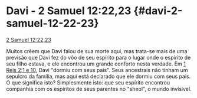 # Davi - 2 Samuel 12:22,23 {#davi-2-samuel-12-22-23}

[2 Samuel 12:22,23](http://bibliaonline.com.br/acf/2sm/12/22,23)

Muitos crêem que Davi falou de sua morte aqui, mas trata-se mais de uma previsão que Davi fez do vôo de seu espírito para o lugar onde o espírito de seu filho estava, e ele encontrou um grande conforto nesta verdade. Em [1 Reis 2:1 e 10](http://bibliaonline.com.br/acf/1rs/2/1,10), Davi &quot;dormiu com seus pais&quot;. Seus ancestrais não tinham um sepulcro da família, mas aqui está declarado que ele dormiu com seus pais. O que significa isto? Simplesmente isto: que seu espírito encontrou companhia com os espíritos de seus parentes no &quot;sheol&quot;, o mundo invisível.